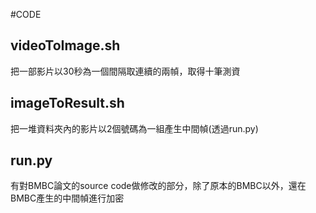 #CODE
## videoToImage.sh
把一部影片以30秒為一個間隔取連續的兩幀，取得十筆測資

## imageToResult.sh
把一堆資料夾內的影片以2個號碼為一組產生中間幀(透過run.py)

## run.py
有對BMBC論文的source code做修改的部分，除了原本的BMBC以外，還在BMBC產生的中間幀進行加密

